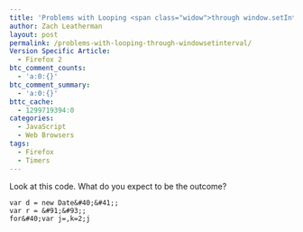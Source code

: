 ```yaml
---
title: 'Problems with Looping <span class="widow">through window.setInterval</span>'
author: Zach Leatherman
layout: post
permalink: /problems-with-looping-through-windowsetinterval/
Version Specific Article:
  - Firefox 2
btc_comment_counts:
  - 'a:0:{}'
btc_comment_summary:
  - 'a:0:{}'
bttc_cache:
  - 1299719394:0
categories:
  - JavaScript
  - Web Browsers
tags:
  - Firefox
  - Timers
---
```


Look at this code. What do you expect to be the outcome?



    var d = new Date&#40;&#41;;
    var r = &#91;&#93;;
    for&#40;var j=,k=2;j